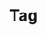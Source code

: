---
title: "Tag"
layout: tags
permalink: /tags/
author_profile: true
sidebar_main: true
entries_layout: grid
---